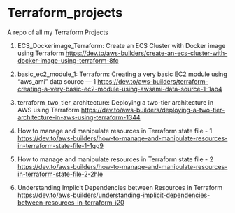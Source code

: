 # Terraform_projects
A repo of all my Terraform Projects

1. ECS_Dockerimage_Terraform: Create an ECS Cluster with Docker image using Terraform https://dev.to/aws-builders/create-an-ecs-cluster-with-docker-image-using-terraform-8fc

2. basic_ec2_module_1: Terraform: Creating a very basic EC2 module using “aws_ami” data source — 1 https://dev.to/aws-builders/terraform-creating-a-very-basic-ec2-module-using-awsami-data-source-1-1ab4

3. terraform_two_tier_architecture: Deploying a two-tier architecture in AWS using Terraform https://dev.to/aws-builders/deploying-a-two-tier-architecture-in-aws-using-terraform-1344

4. How to manage and manipulate resources in Terraform state file - 1 https://dev.to/aws-builders/how-to-manage-and-manipulate-resources-in-terraform-state-file-1-1gg9

5. How to manage and manipulate resources in Terraform state file - 2 https://dev.to/aws-builders/how-to-manage-and-manipulate-resources-in-terraform-state-file-2-2hle

6. Understanding Implicit Dependencies between Resources in Terraform https://dev.to/aws-builders/understanding-implicit-dependencies-between-resources-in-terraform-i20

